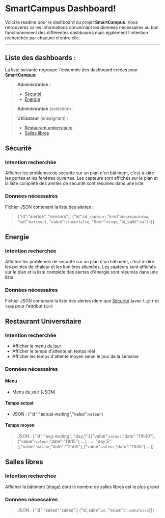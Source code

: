 SmartCampus Dashboard!
=====================


Voici le readme pour le dashboard du projet **SmartCampus**. Vous retrouverez ici les informations concernant les données nécessaires au bon fonctionnement des différentes dashboards mais également l'intention recherchée par chacune d'entre elle.

----------


Liste des dashboards :
---------

La liste suivante regroupe l'ensemble des dashboard créées pour **SmartCampus**:

> **Administration :**
>
> - [Sécurité](#sécurité)
> - [Energie](#energie)



> **Administration** (selection) :
> 
> **Utilisateur** (enseignant) :
>
> - [Restaurant universitaire](#restaurant-universitaire)
> - [Salles libres](#salles-libres)


## Sécurité

### Intention recherchée
Afficher les problèmes de sécurité sur un plan d'un bâtiment, c'est-à-dire les portes et les fenêtres ouvertes.
Les capteurs sont affichés sur le plan et la liste complète des alertes de sécurité sont résumés dans une liste

### Données nécessaires
Fichier JSON contenant la liste des alertes :
> {"id":"alertes",
>  "sensors":[
>   {"id":`id_capteur`,
>    "kind":`door`ou`window`,
>            "bat":`batiment`,
>            "value":`true`or`false`,
>            "floor":`etage`,
>            "id_salle":`salle`}]



## Energie

### Intention recherchée
Afficher les problèmes de sécurité sur un plan d'un bâtiment, c'est-à-dire les pointes de chaleur et les lumières allumées.
Les capteurs sont affichés sur le plan et la liste complète des alertes d'énergie sont résumés dans une liste.

### Données nécessaires
Fichier JSON contenant la liste des alertes idem que [Sécurité](#sécurité) (avec `light` et `temp` pour l'attribut `kind`



## Restaurant Universitaire

### Intention recherchée
- Afficher le menu du jour
- Afficher le temps d'attente en temps réel
- Afficher les temps d'attente moyen selon le jour de la semaine

### Données nécessaires
#### Menu
- Menu du jour (JSON)

#### Temps actuel
- JSON : {"id":"actual-waiting","value":`valeur`}

#### Temps moyen
> JSON : {"id":"avg-waiting",
>         "day_1":[{"value":`valeur`,"date":"11h00"},{"value":`valeur`,"date":"11h15"},...],
>.....
>"day_5":[{"value":`valeur`,"date":"11h00"},{"value":`valeur`,"date":"11h15"},...]}

## Salles libres

### Intention recherchée
Afficher le bâtiment (étage) dont le nombre de salles libres est le plus grand

### Données nécessaires
> JSON :  {"id":"salles","salles":[
>                       {"id_salle":`id`,
>                        "value":`true`ou`false`}]}

